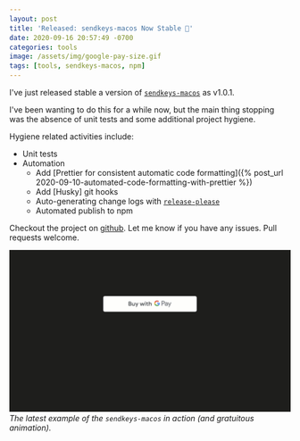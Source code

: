 ```yaml
---
layout: post
title: 'Released: sendkeys-macos Now Stable 🎉'
date: 2020-09-16 20:57:49 -0700
categories: tools
image: /assets/img/google-pay-size.gif
tags: [tools, sendkeys-macos, npm]
---
```


I've just released stable a version of [`sendkeys-macos`](https://www.npmjs.com/package/sendkeys-macos) as v1.0.1.

I've been wanting to do this for a while now, but the main thing stopping was the absence of unit tests and some
additional project hygiene.

Hygiene related activities include:

- Unit tests
- Automation
  - Add [Prettier for consistent automatic code
    formatting]({% post_url 2020-09-10-automated-code-formatting-with-prettier %})
  - Add [Husky] git hooks
  - Auto-generating change logs with [`release-please`](https://github.com/GoogleCloudPlatform/release-please-action)
  - Automated publish to npm

Checkout the project on [github](https://github.com/socsieng/sendkeys-macos). Let me know if you have any issues. Pull
requests welcome.

![Google Pay button size example](/assets/img/google-pay-size.gif) _The latest example of the `sendkeys-macos` in action
(and gratuitous animation)._
